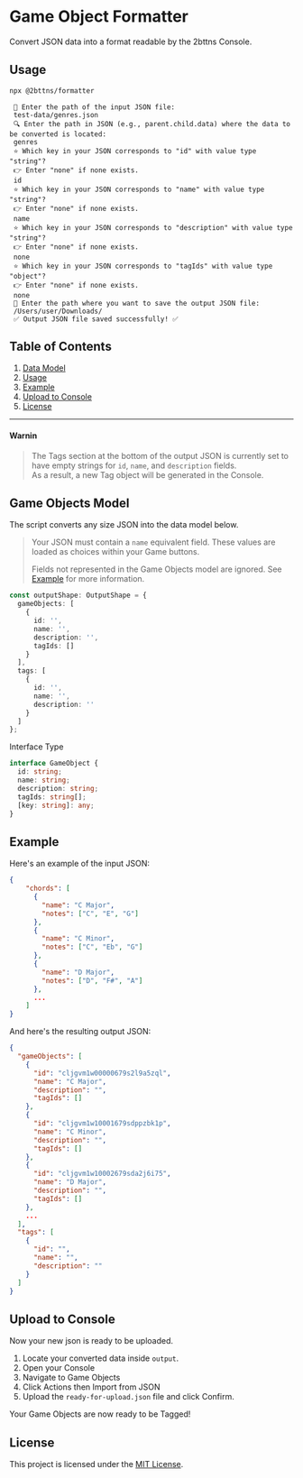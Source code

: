 # Game Object Formatter
Convert JSON data into a format readable by the 2bttns Console.

## Usage 

   ```bash
   npx @2bttns/formatter
   ```

   ```
    📁 Enter the path of the input JSON file: 
    test-data/genres.json
    🔍 Enter the path in JSON (e.g., parent.child.data) where the data to be converted is located: 
    genres
    ⭐️ Which key in your JSON corresponds to "id" with value type "string"?
    👉 Enter "none" if none exists.
    id
    ⭐️ Which key in your JSON corresponds to "name" with value type "string"?
    👉 Enter "none" if none exists.
    name
    ⭐️ Which key in your JSON corresponds to "description" with value type "string"?
    👉 Enter "none" if none exists.
    none
    ⭐️ Which key in your JSON corresponds to "tagIds" with value type "object"?
    👉 Enter "none" if none exists.
    none
    📁 Enter the path where you want to save the output JSON file: 
    /Users/user/Downloads/
    ✅ Output JSON file saved successfully! ✅
   ```


## Table of Contents
1. [Data Model](#game-objects-model)
2. [Usage](#usage)
3. [Example](#example)
4. [Upload to Console](#upload-to-console)
5. [License](#license)


---


#### Warnin
> The Tags section at the bottom of the output JSON is currently set to have empty strings for `id`, `name`, and `description` fields. <br/> As a result, a new Tag object will be generated in the Console.


## Game Objects Model
The script converts any size JSON into the data model below. 

> Your JSON must contain a `name` equivalent field. These values are loaded as choices within your Game buttons.
>
> Fields not represented in the Game Objects model are ignored. See [Example](#example) for more information.

```typescript
const outputShape: OutputShape = {
  gameObjects: [
    {
      id: '',
      name: '',
      description: '',
      tagIds: []
    }
  ],
  tags: [
    {
      id: '',
      name: '',
      description: ''
    }
  ]
};
```

Interface Type
```typescript
interface GameObject {
  id: string;
  name: string;
  description: string;
  tagIds: string[];
  [key: string]: any;
}
```

## Example

Here's an example of the input JSON:

```json
{
    "chords": [
      {
        "name": "C Major",
        "notes": ["C", "E", "G"]
      },
      {
        "name": "C Minor",
        "notes": ["C", "Eb", "G"]
      },
      {
        "name": "D Major",
        "notes": ["D", "F#", "A"]
      },
      ...
    ]
}
```

And here's the resulting output JSON:

```json
{
  "gameObjects": [
    {
      "id": "cljgvm1w00000679s2l9a5zql",
      "name": "C Major",
      "description": "",
      "tagIds": []
    },
    {
      "id": "cljgvm1w10001679sdppzbk1p",
      "name": "C Minor",
      "description": "",
      "tagIds": []
    },
    {
      "id": "cljgvm1w10002679sda2j6i75",
      "name": "D Major",
      "description": "",
      "tagIds": []
    },
    ...
  ],
  "tags": [
    {
      "id": "",
      "name": "",
      "description": ""
    }
  ]
}
```

## Upload to Console

Now your new json is ready to be uploaded.

1. Locate your converted data inside `output`.
2. Open your Console
3. Navigate to Game Objects
4. Click Actions then Import from JSON
5. Upload the `ready-for-upload.json` file and click Confirm.

Your Game Objects are now ready to be Tagged!

## License

This project is licensed under the [MIT License](/MIT_LICENSE.txt).
